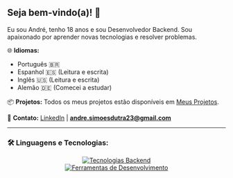## Seja bem-vindo(a)! 👋

Eu sou André, tenho 18 anos e sou Desenvolvedor Backend. Sou apaixonado por aprender novas tecnologias e resolver problemas.

🌐 **Idiomas:**
- Português 🇧🇷
- Espanhol 🇪🇸 (Leitura e escrita)
- Inglês 🇺🇸 (Leitura e escrita)
- Alemão 🇩🇪 (Comecei a estudar)

📦 **Projetos:**
Todos os meus projetos estão disponíveis em [Meus Projetos](https://github.com/endlessproxy?tab=repositories).

📩 **Contato:**
[LinkedIn](https://www.linkedin.com/in/euandresimoes/) | **andre.simoesdutra23@gmail.com**

---

### 🛠️ Linguagens e Tecnologias:

<p align="center">
  <a href="https://skillicons.dev">
    <img src="https://skillicons.dev/icons?i=cs,dotnet,nodejs,express,prisma,selenium" alt="Tecnologias Backend" />
    <br>
    <img src="https://skillicons.dev/icons?i=mysql,postman,git" alt="Ferramentas de Desenvolvimento" />
  </a>
</p>
